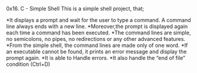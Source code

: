 0x16. C - Simple Shell
This is a simple shell project, that;

*It displays a prompt and wait for the user to type a command. A command line always ends with a new line.
*Moreover,the prompt is displayed again each time a command has been executed.
*The command lines are simple, no semicolons, no pipes, no redirections or any other advanced features.
*From the simple shell, the command lines are made only of one word. 
*If an executable cannot be found, it prints an error message and display the prompt again.
*It is able to Handle errors.
*It also handle the “end of file” condition (Ctrl+D)
